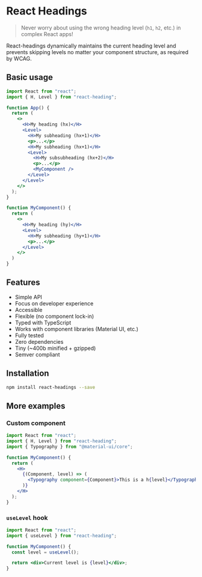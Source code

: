 # React Headings

> Never worry about using the wrong heading level (`h1`, `h2`, etc.) in complex React apps!

React-headings dynamically maintains the current heading level and prevents skipping levels no matter your component structure, as required by WCAG.

## Basic usage

```jsx
import React from "react";
import { H, Level } from "react-heading";

function App() {
  return (
    <>
      <H>My heading (hx)</H>
      <Level>
        <H>My subheading (hx+1)</H>
        <p>...</p>
        <H>My subheading (hx+1)</H>
        <Level>
          <H>My subsubheading (hx+2)</H>
          <p>...</p>
          <MyComponent />
        </Level>
      </Level>
    </>
  );
}

function MyComponent() {
  return (
    <>
      <H>My heading (hy)</H>
      <Level>
        <H>My subheading (hy+1)</H>
        <p>...</p>
      </Level>
    </>
  )
}
```

## Features

- Simple API
- Focus on developer experience
- Accessible
- Flexible (no component lock-in)
- Typed with TypeScript
- Works with component libraries (Material UI, etc.)
- Fully tested
- Zero dependencies
- Tiny (~400b minified + gzipped)
- Semver compliant

## Installation

```bash
npm install react-headings --save
```

## More examples

### Custom component

```jsx
import React from "react";
import { H, Level } from "react-heading";
import { Typography } from "@material-ui/core";

function MyComponent() {
  return (
    <H>
      {(Component, level) => (
        <Typography component={Component}>This is a h{level}</Typography>
      )}
    </H>
  );
}

```

### `useLevel` hook

```jsx
import React from "react";
import { useLevel } from "react-heading";

function MyComponent() {
  const level = useLevel();

  return <div>Current level is {level}</div>;
}
```
